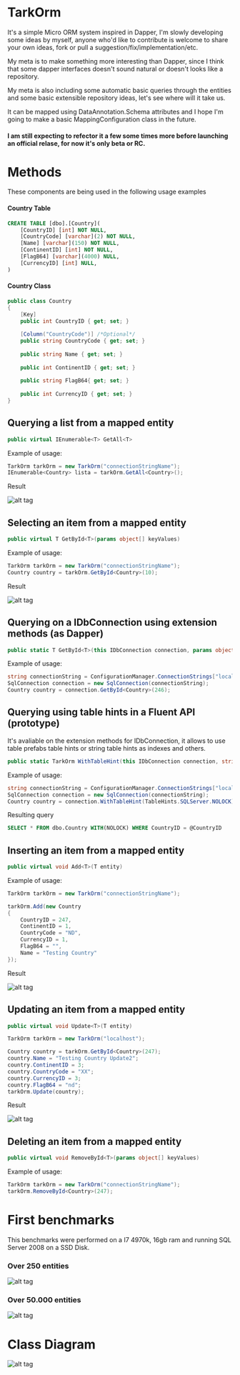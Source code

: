 # TarkOrm

It's a simple Micro ORM system inspired in Dapper, I'm slowly developing some ideas by myself, anyone who'd like to contribute is welcome to share your own ideas, fork or pull a suggestion/fix/implementation/etc. 

My meta is to make something more interesting than Dapper, since I think that some dapper interfaces doesn't sound natural or doesn't looks like a repository.

My meta is also including some automatic basic queries through the entities and some basic extensible repository ideas, let's see where will it take us.

It can be mapped using DataAnnotation.Schema attributes and I hope I'm going to make a basic MappingConfiguration class in the future.

#### I am still expecting to refector it a few some times more before launching an official relase, for now it's only beta or RC.


# Methods

These components are being used in the following usage examples

#### Country Table
```sql
CREATE TABLE [dbo].[Country](
    [CountryID] [int] NOT NULL,
    [CountryCode] [varchar](2) NOT NULL,
    [Name] [varchar](150) NOT NULL,
    [ContinentID] [int] NOT NULL,
    [FlagB64] [varchar](4000) NULL,
    [CurrencyID] [int] NULL,
)
```

#### Country Class
```csharp
public class Country
{
    [Key]        
    public int CountryID { get; set; }
  
    [Column("CountryCode")] /*Optional*/
    public string CountryCode { get; set; }
  
    public string Name { get; set; }
  
    public int ContinentID { get; set; }
  
    public string FlagB64{ get; set; }
  
    public int CurrencyID { get; set; }
}   
```

## Querying a list from a mapped entity

```csharp
public virtual IEnumerable<T> GetAll<T>
```

Example of usage:

```csharp
TarkOrm tarkOrm = new TarkOrm("connectionStringName");
IEnumerable<Country> lista = tarkOrm.GetAll<Country>();
```

Result

![alt tag](https://github.com/juniortarcisio/TarkOrm.NET/blob/master/unitTestGetAll.png?raw=true)


## Selecting an item from a mapped entity

```csharp
public virtual T GetById<T>(params object[] keyValues)
```

Example of usage:

```csharp
TarkOrm tarkOrm = new TarkOrm("connectionStringName");
Country country = tarkOrm.GetById<Country>(10);
```

Result

![alt tag](https://github.com/juniortarcisio/TarkOrm.NET/blob/master/unitTestGetById.png?raw=true)


## Querying on a IDbConnection using extension methods (as Dapper)

```csharp
public static T GetById<T>(this IDbConnection connection, params object[] keyValues)
```

Example of usage:

```csharp
string connectionString = ConfigurationManager.ConnectionStrings["localhost"].ConnectionString;
SqlConnection connection = new SqlConnection(connectionString);
Country country = connection.GetById<Country>(246);
```

## Querying using table hints in a Fluent API (prototype)

It's avaliable on the extension methods for IDbConnection, it allows to use table prefabs table hints or string table hints as indexes and others.

```csharp
public static TarkOrm WithTableHint(this IDbConnection connection, string tableHint)
```

Example of usage:

```csharp
string connectionString = ConfigurationManager.ConnectionStrings["localhost"].ConnectionString;
SqlConnection connection = new SqlConnection(connectionString);
Country country = connection.WithTableHint(TableHints.SQLServer.NOLOCK).GetById<Country>(246);
```

Resulting query

```SQL
SELECT * FROM dbo.Country WITH(NOLOCK) WHERE CountryID = @CountryID 
```

## Inserting an item from a mapped entity

```csharp
public virtual void Add<T>(T entity)
```

Example of usage:

```csharp
TarkOrm tarkOrm = new TarkOrm("connectionStringName");

tarkOrm.Add(new Country
{
    CountryID = 247,
    ContinentID = 1,
    CountryCode = "ND",
    CurrencyID = 1,
    FlagB64 = "",
    Name = "Testing Country"
});
```

Result

![alt tag](https://github.com/juniortarcisio/TarkOrm.NET/blob/master/unitTestInsert.png?raw=true)


## Updating an item from a mapped entity

```csharp
public virtual void Update<T>(T entity)
```


```csharp
TarkOrm tarkOrm = new TarkOrm("localhost");

Country country = tarkOrm.GetById<Country>(247);
country.Name = "Testing Country Update2";
country.ContinentID = 3;
country.CountryCode = "XX";
country.CurrencyID = 3;
country.FlagB64 = "nd";
tarkOrm.Update(country);
```

Result

![alt tag](https://github.com/juniortarcisio/TarkOrm.NET/blob/master/unitTestUpdate.png?raw=true)


## Deleting an item from a mapped entity


```csharp
public virtual void RemoveById<T>(params object[] keyValues)
```

Example of usage:

```csharp
TarkOrm tarkOrm = new TarkOrm("connectionStringName");
tarkOrm.RemoveById<Country>(247);
```


# First benchmarks 

This benchmarks were performed on a I7 4970k, 16gb ram and running SQL Server 2008 on a SSD Disk.

### Over 250 entities

![alt tag](https://raw.githubusercontent.com/juniortarcisio/TarkOrm.NET/master/benchmarkCountry.png)


### Over 50.000 entities

![alt tag](https://raw.githubusercontent.com/juniortarcisio/TarkOrm.NET/master/benchmarkCity.png)


# Class Diagram

![alt tag](https://raw.githubusercontent.com/juniortarcisio/TarkOrm.NET/master/classDiagram.png)

